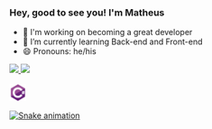 ### Hey, good to see you! I'm Matheus

- 🔭 I'm working on becoming a great developer
- 🌱 I’m currently learning Back-end and Front-end
- 😄 Pronouns: he/his

<div>
  <a href="https://github/MatheusPires20">
    <img height="150em" src="https://github-readme-stats.vercel.app/api?username=MatheusPires20&show_icons=true&theme=dracula&include_all_commits=true&count_private=true"/>
    <img height="140em" src="https://github-readme-stats.vercel.app/api/top-langs/?username=MatheusPires20&layout=compact&langs_count=7&theme=dracula"/>
</div>
  <div style="display: inline_block"><br>
    <img align"center" alt="Math-Csharp" height="30" widht="40" src="https://raw.githubusercontent.com/devicons/devicon/master/icons/csharp/csharp-original.svg">
    
  </div>
  
  ![Snake animation](https://github.com/MatheusPires20/MatheusPires20/blob/output/github-contribution-grid-snake.svg)
